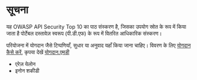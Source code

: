सूचना
======

यह OWASP API Security Top 10 का पाठ संस्करण है, जिसका उपयोग स्रोत के रूप में किया जाता है
पोर्टेबल दस्तावेज़ स्वरूप (पी.डी.एफ) के रूप में वितरित आधिकारिक संस्करण।

परियोजना में योगदान जैसे टिप्पणियाँ, सुधार या अनुवाद
यहाँ किया जाना चाहिए। विवरण के लिए [योगदान कैसे करें][1], कृपया देखें [योगदान.एमडी][1]

* एरेज़ येलोन
* इनोन शकीडी

[1]: ../../CONTRIBUTING.md
